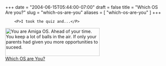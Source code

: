 +++
date = "2004-06-15T05:44:00-07:00"
draft = false
title = "Which OS Are you?"
slug = "which-os-are-you"
aliases = [
	"which-os-are-you"
]
+++

        <P>I took the quiz and...</P>
<P><A href="http://bbspot.com/News/2003/01/os_quiz.php"><IMG height=90 alt="You are Amiga OS. Ahead of your time.  You keep a lot of balls in the air.  If only your parents had given you more opportunities to suceed." src="http://www.bbspot.com/Images/News_Features/2003/01/os_quiz/amiga.jpg" width=300 border=0><BR>Which OS are You?</A></P>
      